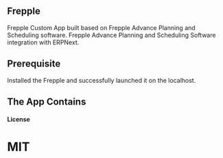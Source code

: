 ## Frepple
Frepple Custom App built based on Frepple Advance Planning and Scheduling software.
Frepple Advance Planning and Scheduling Software integration with ERPNext.

## Prerequisite
Installed the Frepple and successfully launched it on the localhost. 

## The App Contains


#### License

MIT
=======
